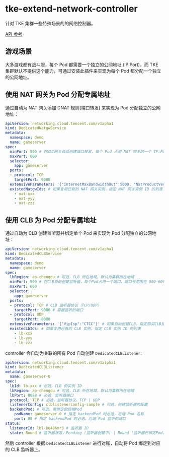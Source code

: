 # tke-extend-network-controller

针对 TKE 集群一些特殊场景的的网络控制器。

[API 参考](docs/api.md)

## 游戏场景

大多游戏都有战斗服，每个 Pod 都需要一个独立的公网地址 (IP:Port)，而 TKE 集群默认不提供这个能力，可通过安装此插件来实现为每个 Pod 都分配一个独立的公网地址。

## 使用 NAT 网关为 Pod 分配专属地址

通过自动为 NAT 网关添加 DNAT 规则(端口转发) 来实现为 Pod 分配独立的公网地址：

```yaml
apiVersion: networking.cloud.tencent.com/v1apha1
kind: DedicatedNatgwService
metadata:
  namespace: demo
  name: gameserver
spec:
  minPort: 500 # 在NAT网关自动创建端口转发，每个 Pod 占用 NAT 网关的一个 IP:Port，端口号范围在 500-600
  maxPort: 600
  selector:
    app: gameserver
  ports:
  - protocol: TCP
    targetPort: 9000
  extensiveParameters: '{"InternetMaxBandwidthOut":5000, "NatProductVersion":2}' # 如果自动创建NAT，指定购买NAT接口的参数: https://cloud.tencent.com/document/api/215/36721
  existedNatgwIds: # 如果复用已有的 NAT 网关实例，指定 NAT 网关实例 ID 的列表
    - nat-xxx
    - nat-yyy
    - nat-zzz
```

## 使用 CLB 为 Pod 分配专属地址

通过自动为 CLB 创建监听器并绑定单个 Pod 来实现为 Pod 分配独立的公网地址：

```yaml
apiVersion: networking.cloud.tencent.com/v1apha1
kind: DedicatedCLBService
metadata:
  namespace: demo
  name: gameserver
spec:
  lbRegion: ap-chengdu # 可选，CLB 所在地域，默认为集群所在地域
  minPort: 500 # 在CLB自动创建监听器，每个Pod占用一个端口，端口号范围在 500-600
  maxPort: 600
  selector:
    app: gameserver
  ports:
  - protocol: TCP # CLB 监听器协议（TCP/UDP）
    targetPort: 9000 # 容器监听的端口
  - protocol: UDP
    targetPort: 8000
  extensiveParameters: '{"VipIsp":"CTCC"}' # 如果自动创建CLB，指定购买CLB接口的参数: https://cloud.tencent.com/document/product/214/30692
  existedLbIds: # 如果复用已有的 CLB 实例，指定 CLB 实例 ID 的列表
    - lb-xxx
    - lb-yyy
    - lb-zzz
```

controller 会自动为关联的所有 Pod 自动创建 `DedicatedCLBListener`:

```yaml
apiVersion: networking.cloud.tencent.com/v1alpha1
kind: DedicatedCLBListener
metadata:
  name: gameserver-0
spec:
  lbId: lb-xxx # 必选，CLB 的实例 ID
  lbRegion: ap-chengdu # 可选，CLB 所在地域，默认为集群所在地域
  lbPort: 8088 # 必选，监听器端口
  protocol: TCP # 必选，监听器协议。TCP | UDP
  listenerConfig: clblistenerconfig-sample # 可选，创建监听器的配置
  backendPod: # 可选，需绑定的后端Pod
    podName: gameserver-0 # 指定 backendPod 时必选，后端 Pod 名称
    port: 80 # 指定 backendPod 时必选，后端 Pod 监听的端口
status:
  listenerId: lbl-ku486mr3 # 监听器 ID
  state: Bound # 监听器状态，Pending (监听器创建中) | Bound (监听器已绑定Pod) | Available (监听器已创建但还未绑定Pod) | Deleting (监听器删除中)
```

然后 controller 根据 `DedicatedCLBListener` 进行对账，自动将 Pod 绑定到对应的 CLB 监听器上。
